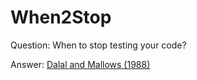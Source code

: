 # When2Stop

Question: When to stop testing your code?

Answer: [Dalal and Mallows (1988)](https://htmlpreview.github.io/?https://github.com/hoehleatsu/When2Stop/blob/master/when2stop.html])
